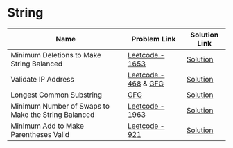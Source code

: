 # String


| Name       | Problem Link                       | Solution Link                      |
|--------------------|------------------------------------|-----------------------------------|
| Minimum Deletions to Make String Balanced          | [Leetcode - 1653](https://leetcode.com/problems/minimum-deletions-to-make-string-balanced)                | [Solution](https://github.com/moinhameed27/Ultimate-DSA/blob/main/String/Minimum%20Deletions%20to%20Make%20String%20Balanced.cpp)              |
| Validate IP Address          | [Leetcode - 468](https://leetcode.com/problems/validate-ip-address/description/) & [GFG](https://www.geeksforgeeks.org/problems/validate-an-ip-address-1587115621/1)                | [Solution](https://github.com/moinhameed27/Ultimate-DSA/blob/main/String/Validate%20an%20IP%20Address.java)              |
| Longest Common Substring          | [GFG](https://www.geeksforgeeks.org/problems/longest-common-substring1452/1)                | [Solution](https://github.com/moinhameed27/Ultimate-DSA/blob/main/String/Longest%20Common%20Substring.java)              |
| Minimum Number of Swaps to Make the String Balanced          | [Leetcode - 1963](https://leetcode.com/problems/minimum-number-of-swaps-to-make-the-string-balanced/description/)                | [Solution](https://github.com/moinhameed27/Ultimate-DSA/blob/main/String/Minimum%20Number%20of%20Swaps%20to%20Make%20the%20String%20Balanced.cpp)              |
| Minimum Add to Make Parentheses Valid          | [Leetcode - 921](https://leetcode.com/problems/minimum-add-to-make-parentheses-valid/description/)                | [Solution](https://github.com/moinhameed27/Ultimate-DSA/blob/main/String/Minimum%20Add%20to%20Make%20Parentheses%20Valid.cpp)              |

